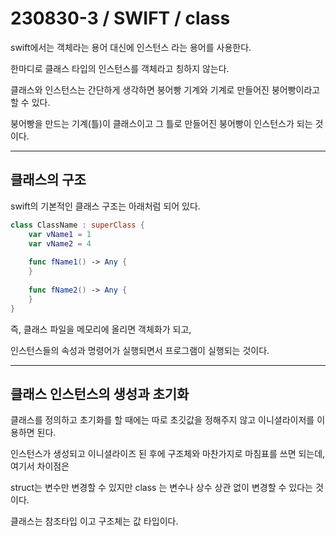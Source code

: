 # 230830-3 / SWIFT / class

swift에서는 객체라는 용어 대신에 인스턴스 라는 용어를 사용한다. 

한마디로 클래스 타입의 인스턴스를 객체라고 칭하지 않는다. 

클래스와 인스턴스는 간단하게 생각하면 붕어빵 기계와 기계로 만들어진 붕어빵이라고 할 수 있다.

붕어빵을 만드는 기계(틀)이 클래스이고 그 틀로 만들어진 붕어빵이 인스턴스가 되는 것이다. 

---

## 클래스의 구조 

swift의 기본적인 클래스 구조는 아래처럼 되어 있다.

```swift
class ClassName : superClass {
	var vName1 = 1
	var vName2 = 4
    
	func fName1() -> Any {
	}
    
	func fName2() -> Any {
	}	
}
```

즉, 클래스 파일을 메모리에 올리면 객체화가 되고,

인스턴스들의 속성과 명령어가 실행되면서 프로그램이 실행되는 것이다.

---

## 클래스 인스턴스의 생성과 초기화 

클래스를 정의하고 초기화를 할 때에는 따로 초깃값을 정해주지 않고 이니셜라이저를 이용하면 된다. 

인스턴스가 생성되고 이니셜라이즈 된 후에 구조체와 마찬가지로 마침표를 쓰면 되는데, 여기서 차이점은

struct는 변수만 변경할 수 있지만 class 는 변수나 상수 상관 없이 변경할 수 있다는 것이다. 

클래스는 참조타입 이고 구조체는 값 타입이다.

